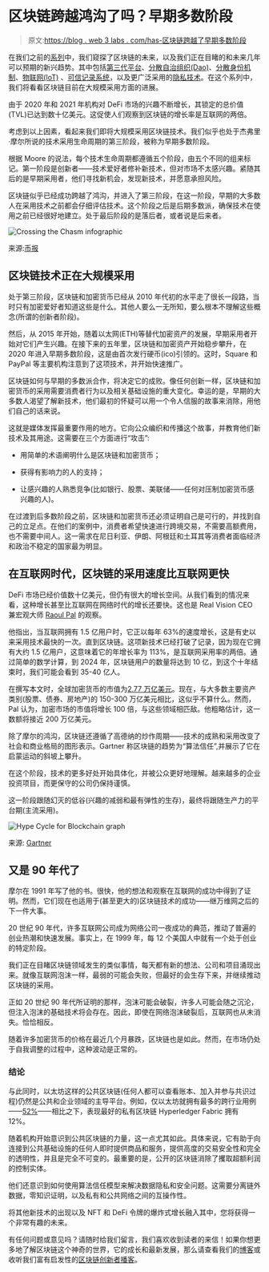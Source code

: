 # 区块链跨越鸿沟了吗？早期多数阶段

> 原文:[https://blog . web 3 labs . com/has-区块链跨越了早期多数阶段](https://blog.web3labs.com/has-blockchain-crossed-the-chasm-the-early-majority-phase)

在我们之前的[系列](https://blog.web3labs.com/whats-next-for-blockchain-7-emerging-trends)中，我们窥探了区块链的未来，以及我们正在目睹的和未来几年可以预期的新兴趋势。其中包括[第三代平台](https://blog.web3labs.com/whats-next-for-blockchain-3rd-generation-platforms)、[分散自治组织(Dao)](https://blog.web3labs.com/whats-next-for-blockchain-decentralized-autonomous-organizations-daos)、[分散身份机制](https://blog.web3labs.com/whats-next-for-blockchain-decentralized-identity)、[物联网(IoT)](https://blog.web3labs.com/whats-next-for-blockchain-internet-of-things) 、[可信记录系统](https://blog.web3labs.com/whats-next-for-blockchain-trusted-systems-of-record)，以及更广泛采用的[隐私技术](https://blog.web3labs.com/whats-next-for-blockchain-wider-adoption-of-privacy-technologies)。在这个系列中，我们将看看区块链目前在大规模采用方面的进展。

由于 2020 年和 2021 年机构对 DeFi 市场的兴趣不断增长，其锁定的总价值(TVL)已达到数十亿美元。这促使人们观察到区块链的增长率是互联网的两倍。

考虑到以上因素，看起来我们即将大规模采用区块链技术。我们似乎也处于杰弗里·摩尔所说的技术采用生命周期的第三阶段，被称为早期多数阶段。

根据 Moore 的说法，每个技术生命周期都遵循五个阶段，由五个不同的组来标记。第一阶段是创新者——技术爱好者修补新技术，但对市场不太感兴趣。紧随其后的是早期采用者，他们寻找新机会，发现新技术，并愿意承担风险。

区块链似乎已经成功跨越了鸿沟，并进入了第三阶段，在这一阶段，早期的大多数人在采用技术之前都会仔细评估技术。这个阶段之后是后期多数派，确保技术在使用之前已经很好地建立。处于最后阶段的是落后者，或者说是后来者。

![Crossing the Chasm infographic](../Images/3206173fab55374c38999f72a7a93a14.png)

来源:[币报](https://cointelegraph.com/news/crossing-the-crypto-chasm-paving-the-way-to-mass-adoption)

## 区块链技术正在大规模采用

处于第三阶段，区块链和加密货币已经从 2010 年代初的水平走了很长一段路，当时只有加密爱好者知道这些是什么。其他人要么一无所知，要么根本不理解这些概念(所谓的创新者阶段)。

然后，从 2015 年开始，随着以太网(ETH)等替代加密资产的发展，早期采用者开始对它们产生兴趣。在接下来的五年里，区块链和加密资产开始稳步攀升，在 2020 年进入早期多数阶段，这是由首次发行硬币(ico)引领的。这时，Square 和 PayPal 等主要机构注意到了这项技术，并开始快速推广。

区块链如何与早期的多数派合作，将决定它的成败。像任何创新一样，区块链和加密货币的采用需要消费者行为以及相关基础设施的重大变化。幸运的是，早期的大多数人渴望了解新技术，他们最初的怀疑可以用一个令人信服的故事来消除，用他们自己的话来说。

这就是媒体发挥最重要作用的地方。它向公众编织和传播这个故事，并教育他们新技术及其用途。这需要在三个方面进行“攻击”:

*   用简单的术语阐明什么是区块链和加密货币；

*   获得有影响力的人的支持；

*   让感兴趣的人熟悉竞争(比如银行、股票、美联储——任何对压制加密货币感兴趣的人)。

在过渡到后多数阶段之前，区块链和加密货币还必须证明自己是可行的，并找到自己的立足点。在他们的案例中，消费者希望快速进行跨境交易，不需要高额费用，也不需要中间人。这一需求在尼日利亚、伊朗、阿根廷和土耳其等消费者面临经济和政治不稳定的国家最为明显。

## 在互联网时代，区块链的采用速度比互联网更快

DeFi 市场已经价值数十亿美元，但仍有很大的增长空间。从我们看到的情况来看，这种增长甚至比互联网在网络时代的增长还要快。这也是 Real Vision CEO 兼宏观大师 [Raoul Pal](https://dailyhodl.com/2021/10/06/real-visions-raoul-pal-says-crypto-will-spark-the-largest-generation-of-wealth-in-the-shortest-period-of-time/) 的观察。

他指出，当互联网拥有 1.5 亿用户时，它正以每年 63%的速度增长，这是有史以来采用技术最快的一次。直到区块链。这项新技术已经打破了记录，因为现在它拥有大约 1.5 亿用户，这意味着它的年增长率为 113%，是互联网采用率的两倍。通过简单的数学计算，到 2024 年，区块链用户的数量将达到 10 亿，到这个十年结束时，我们可能会看到 35-40 亿人。

在撰写本文时，全球加密货币的市值为[2.77 万亿美元](https://www.coingecko.com/en)。现在，与大多数主要资产类别(股票、债券、房地产)的 150-300 万亿美元相比，这似乎不算什么。然而，Pal 认为，加密市场的市值将增长 100 倍，与这些领域相匹敌。他粗略估计，这一数额将接近 200 万亿美元。

除了摩尔的鸿沟，区块链还遵循了高德纳的炒作周期——技术的成熟和采用改变了社会和商业格局的图形表示。Gartner 称区块链的趋势为“算法信任”,并展示了它在启蒙运动的斜坡上攀升。

在这个阶段，技术的更多好处开始具体化，并被公众更好地理解。越来越多的企业投资项目，而更保守的公司仍保持谨慎。

这一阶段跟随幻灭的低谷(兴趣的减弱和最有弹性的生存)，最终将跟随生产力的平台期(主流采用)。

![Hype Cycle for Blockchain graph](../Images/0ad3ac490f0caf103c576de4863f456c.png)

来源: [Gartner](https://blogs.gartner.com/avivah-litan/2021/07/14/hype-cycle-for-blockchain-2021-more-action-than-hype/)

## 又是 90 年代了

摩尔在 1991 年写了他的书。很快，他的想法和观察在互联网的成功中得到了证明。然而，它们现在也适用于(甚至更大的)区块链技术的成功——继万维网之后的下一件大事。

20 世纪 90 年代，许多互联网公司成为网络公司一夜成功的典范，推动了普遍的创业热潮和快速发展。事实上，在 1999 年，每 12 个美国人中就有一个处于创业的特定阶段。

我们正在目睹区块链领域发生的类似事情，每天都有新的想法、公司和项目涌现出来。就像互联网泡沫一样，最弱的可能会失败，但最好的会生存下来，并继续推动区块链的采用。

正如 20 世纪 90 年代所证明的那样，泡沫可能会破裂，许多人可能会随之沉沦，但注入泡沫的基础技术将会存在。因此，即使在网络泡沫破裂后，互联网也从未消失。恰恰相反。

随着许多加密货币的价格在最近几个月暴跌，区块链也是如此。然而，在市场仍处于自我调整的过程中，这种波动是正常的。

### 结论

与此同时，以太坊这样的公共区块链(任何人都可以查看账本、加入并参与共识过程)仍然是公共和企业领域的主导平台。例如，仅以太坊就拥有最多的跨行业用例——[52%](https://www.hfsresearch.com/blockchain/top-5-blockchain-platforms_031618/)——相比之下，表现最好的私有区块链 Hyperledger Fabric 拥有 12%。

随着机构开始意识到公共区块链的力量，这一点尤其如此。具体来说，它有助于向连接到公共基础设施的任何人即时提供商品和服务，提供高度的交易安全性和完全的透明性，并且是完全不可变的。最重要的是，公开的区块链消除了攫取超额利润的控制实体。

他们还意识到如何使用算法信任模型来解决数据隐私和安全问题。这需要分离链外数据，零知识证明，以及私有和公共网络之间的互操作性。

将其他新技术的出现以及 NFT 和 DeFi 令牌的爆炸式增长融入其中，您将获得一个非常有趣的未来。

有任何问题或意见吗？请随时给我们留言，我们喜欢收到读者的来信！如果你想更多地了解区块链这个神奇的世界，它的成长和最新发展，那么请查看我们的[博客](https://blog.web3labs.com/)或收听我们富有启发性的[区块链创新者播客](https://podcast.web3labs.com/)。